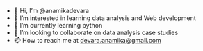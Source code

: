 - 👋 Hi, I’m @anamikadevara
- 👀 I’m interested in learning data analysis and Web development
- 🌱 I’m currently learning python
- 💞️ I’m looking to collaborate on data analysis case studies
- 📫 How to reach me at devara.anamika@gmail.com

<!---
anamikadevara/anamikadevara is a ✨ special ✨ repository because its `README.md` (this file) appears on your GitHub profile.
You can click the Preview link to take a look at your changes.
--->
